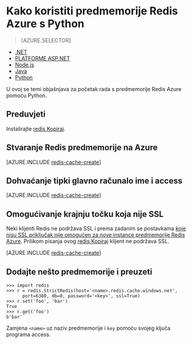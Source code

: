 <properties
    pageTitle="Kako koristiti predmemorije Redis Azure s Python | Microsoft Azure"
    description="Početak rada s Redis Azure predmemoriju pomoću Python"
    services="redis-cache"
    documentationCenter=""
    authors="steved0x"
    manager="douge"
    editor="v-lincan"/>

<tags
    ms.service="cache"
    ms.devlang="python"
    ms.topic="hero-article"
    ms.tgt_pltfrm="cache-redis"
    ms.workload="tbd"
    ms.date="08/16/2016"
    ms.author="sdanie"/>

# <a name="how-to-use-azure-redis-cache-with-python"></a>Kako koristiti predmemorije Redis Azure s Python

> [AZURE.SELECTOR]
- [.NET](cache-dotnet-how-to-use-azure-redis-cache.md)
- [PLATFORME ASP.NET](cache-web-app-howto.md)
- [Node.js](cache-nodejs-get-started.md)
- [Java](cache-java-get-started.md)
- [Python](cache-python-get-started.md)

U ovoj se temi objašnjava za početak rada s predmemorije Redis Azure pomoću Python.


## <a name="prerequisites"></a>Preduvjeti

Instalirajte [redis Kopiraj](https://github.com/andymccurdy/redis-py).


## <a name="create-a-redis-cache-on-azure"></a>Stvaranje Redis predmemorije na Azure

[AZURE.INCLUDE [redis-cache-create](../../includes/redis-cache-create.md)]

## <a name="retrieve-the-host-name-and-access-keys"></a>Dohvaćanje tipki glavno računalo ime i access

[AZURE.INCLUDE [redis-cache-create](../../includes/redis-cache-access-keys.md)]


## <a name="enable-the-non-ssl-endpoint"></a>Omogućivanje krajnju točku koja nije SSL

Neki klijenti Redis ne podržava SSL i prema zadanim se postavkama [koje nisu SSL priključak nije omogućen za nove instance predmemorije Redis Azure](cache-configure.md#access-ports). Prilikom pisanja ovog [redis Kopiraj](https://github.com/andymccurdy/redis-py) klijent ne podržava SSL. 

[AZURE.INCLUDE [redis-cache-create](../../includes/redis-cache-non-ssl-port.md)]


## <a name="add-something-to-the-cache-and-retrieve-it"></a>Dodajte nešto predmemorije i preuzeti


    >>> import redis
    >>> r = redis.StrictRedis(host='<name>.redis.cache.windows.net',
          port=6380, db=0, password='<key>', ssl=True)
    >>> r.set('foo', 'bar')
    True
    >>> r.get('foo')
    b'bar'


Zamjena `<name>` uz naziv predmemorije i `key` pomoću svojeg ključa programa access.


<!--Image references-->
[1]: ./media/cache-python-get-started/redis-cache-new-cache-menu.png
[2]: ./media/cache-python-get-started/redis-cache-cache-create.png
